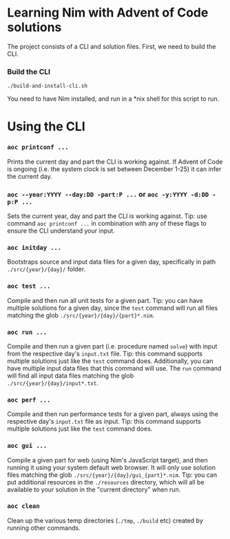# Learning Nim with Advent of Code solutions

The project consists of a CLI and solution files.
First, we need to build the CLI.



### Build the CLI

```
./build-and-install-cli.sh
```

You need to have Nim installed, and run in a *nix shell for this script to run.



# Using the CLI

### `aoc printconf ...`
Prints the current day and part the CLI is working against.
If Advent of Code is ongoing (i.e. the system clock is set between December 1-25) it can infer the current day.

### `aoc --year:YYYY --day:DD -part:P ...` or `aoc -y:YYYY -d:DD -p:P ...`
Sets the current year, day and part the CLI is working against.
Tip: use command `aoc printconf ...` in combination with any of these flags to ensure the CLI understand your input.

### `aoc initday ...`
Bootstraps source and input data files for a given day, specifically in path `./src/{year}/{day}/` folder.

### `aoc test ...`
Compile and then run all unit tests for a given part.
Tip: you can have multiple solutions for a given day, since the `test` command will run all files matching the glob `./src/{year}/{day}/{part}*.nim`.

### `aoc run ...`
Compile and then run a given part (i.e. procedure named `solve`) with input from the respective day's `input.txt` file.
Tip: this command supports multiple solutions just like the `test` command does.
Additionally, you can have multiple input data files that this command will use. The `run` command will find all input data files matching the glob `./src/{year}/{day}/input*.txt`.

### `aoc perf ...`
Compile and then run performance tests for a given part, always using the respective day's `input.txt` file as input.
Tip: this command supports multiple solutions just like the `test` command does.

### `aoc gui ...`
Compile a given part for web (using Nim's JavaScript target), and then running it using your system default web browser.
It will only use solution files matching the glob `./src/{year}/{day}/gui_{part}*.nim`.
Tip: you can put additional resources in the `./resources` directory, which will all be available to your solution in the "current directory" when run.

### `aoc clean`
Clean up the various temp directories (`./tmp`, `./build` etc) created by running other commands.
